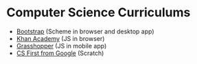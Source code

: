# Computer Science Curriculums

- [Bootstrap](http://www.bootstrapworld.org/) (Scheme in browser and desktop app)
- [Khan Academy](https://www.khanacademy.org/computing/computer-programming) (JS in browser)
- [Grasshopper](https://grasshopper.codes/) (JS in mobile app)
- [CS First from Google](https://csfirst.withgoogle.com/en/home) (Scratch)
